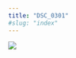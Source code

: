 ```yaml
---
title: "DSC_0301"
#slug: "index"
---
```


[![](/wp-content/2015/05/DSC_0301-300x201.jpg)](/wp-content/2015/05/DSC_0301.jpg)